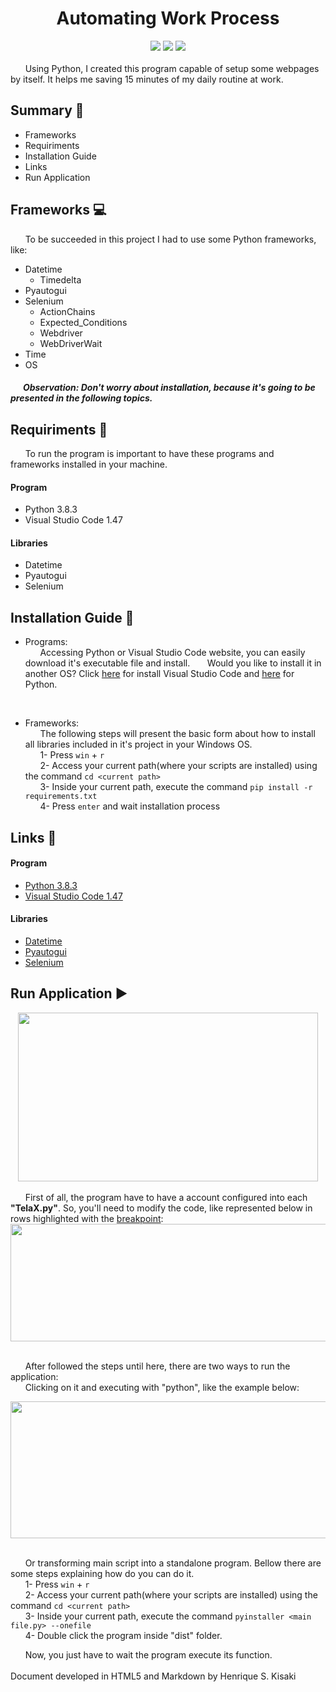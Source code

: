 <h1><div align='center'>Automating Work Process</div></h1>
<div align='center'>
    <img src="http://img.shields.io/static/v1?label=python%20&message=3.8.3&color=yellow&logo=python"/>
    <img src="http://img.shields.io/static/v1?label=VS Code%20&message=1.47.3&color=blue&logo=visual-studio-code"/>
    <img src="http://img.shields.io/static/v1?label=status%20&message=concluded&color=-green"/>
    
</div>
</br>
&nbsp;&nbsp;&nbsp;&nbsp;&nbsp;&nbsp;Using Python, I created this program capable of setup some webpages by itself. It helps me saving 15 minutes of my daily routine at work.

## Summary :pushpin:
- Frameworks
- Requiriments
- Installation Guide
- Links
- Run Application

## Frameworks :computer: 
&nbsp;&nbsp;&nbsp;&nbsp;&nbsp;&nbsp;To be succeeded in this project I had to use some Python frameworks, like:
- Datetime
  - Timedelta
- Pyautogui
- Selenium
  - ActionChains
  - Expected_Conditions
  - Webdriver
  - WebDriverWait
- Time
- OS

##### &nbsp;&nbsp;&nbsp;&nbsp;&nbsp;&nbsp;Observation: Don't worry about installation, because it's going to be presented in the following topics.

## Requiriments :memo:
&nbsp;&nbsp;&nbsp;&nbsp;&nbsp;&nbsp;To run the program is important to have these programs and frameworks installed in your machine.
#### Program
- Python 3.8.3
- Visual Studio Code 1.47
#### Libraries
- Datetime
- Pyautogui
- Selenium

## Installation Guide :book:
- Programs:</br>
&nbsp;&nbsp;&nbsp;&nbsp;&nbsp;&nbsp;Accessing Python or Visual Studio Code website, you can easily download it's executable file and install.
&nbsp;&nbsp;&nbsp;&nbsp;&nbsp;&nbsp;Would you like to install it in another OS? Click [here](https://code.visualstudio.com/docs/setup/setup-overview) for install Visual Studio Code and [here](https://www.python.org/downloads/) for Python.
</br>

- Frameworks:</br>
&nbsp;&nbsp;&nbsp;&nbsp;&nbsp;&nbsp;The following steps will present the basic form about how to install all libraries included in it's project in your Windows OS.</br>
&nbsp;&nbsp;&nbsp;&nbsp;&nbsp;&nbsp;1- Press ```win``` + ```r```</br>
&nbsp;&nbsp;&nbsp;&nbsp;&nbsp;&nbsp;2- Access your current path(where your scripts are installed) using the command ```cd <current path>```</br>
&nbsp;&nbsp;&nbsp;&nbsp;&nbsp;&nbsp;3- Inside your current path, execute the command ```pip install -r requirements.txt```</br>
&nbsp;&nbsp;&nbsp;&nbsp;&nbsp;&nbsp;4- Press ```enter``` and wait installation process


## Links :link:
#### Program
- [Python 3.8.3](https://www.python.org/)
- [Visual Studio Code 1.47](https://code.visualstudio.com/)
#### Libraries
- [Datetime](https://docs.python.org/3/library/datetime.html#)
- [Pyautogui](https://pyautogui.readthedocs.io/en/latest/)
- [Selenium](https://selenium-python.readthedocs.io/)

## Run Application :arrow_forward: 
<div align="center">
    <img src="/Readme-Images/setup.gif" width="480" height="270">
</div>
</br>
&nbsp;&nbsp;&nbsp;&nbsp;&nbsp;&nbsp;First of all, the program have to have a account configured into each <b>"TelaX.py"</b>. So, you'll need to modify the code, like represented below in rows highlighted with the <u>breakpoint</u>:
</br>
<div align="center">
    <img src="/Readme-Images/login.PNG" width="526.5" height="188">
</div></br>

&nbsp;&nbsp;&nbsp;&nbsp;&nbsp;&nbsp;After followed the steps until here, there are two ways to run the application: </br>
&nbsp;&nbsp;&nbsp;&nbsp;&nbsp;&nbsp;Clicking on it and executing with "python", like the example below:</br>

<div align="center">
    <img src="/Readme-Images/selecting-python.png" width="520.5" height="219.5">
</div></br>

&nbsp;&nbsp;&nbsp;&nbsp;&nbsp;&nbsp;Or transforming main script into a standalone program. Bellow there are some steps explaining how do you can do it.</br> 
&nbsp;&nbsp;&nbsp;&nbsp;&nbsp;&nbsp;1- Press ```win``` + ```r```</br>
&nbsp;&nbsp;&nbsp;&nbsp;&nbsp;&nbsp;2- Access your current path(where your scripts are installed) using the command ```cd <current path>```</br>
&nbsp;&nbsp;&nbsp;&nbsp;&nbsp;&nbsp;3- Inside your current path, execute the command ```pyinstaller <main file.py> --onefile```</br>
&nbsp;&nbsp;&nbsp;&nbsp;&nbsp;&nbsp;4- Double click the program inside "dist" folder.</br>

&nbsp;&nbsp;&nbsp;&nbsp;&nbsp;&nbsp;Now, you just have to wait the program execute its function.
</br></br>
Document developed in HTML5 and Markdown by Henrique S. Kisaki
